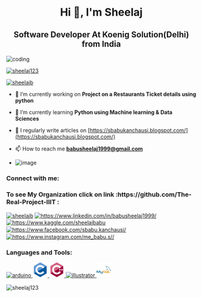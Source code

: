 <h1 align="center">Hi 👋, I'm Sheelaj </h1>
<h2 align="center">Software Developer At Koenig Solution(Delhi) from India</h2>
<img align="center" height="500" width="4000" alt="coding" width="800" src="https://thumbs.gfycat.com/WholeEasyAmurstarfish-size_restricted.gif">


<p align="left"> <a href="https://github.com/ryo-ma/github-profile-trophy"><img src="https://github-profile-trophy.vercel.app/?username=sheelaj123" alt="sheelaj123" /></a> </p>

<p align="left"> <a href="https://twitter.com/sheelajb" target="blank"><img src="https://img.shields.io/twitter/follow/sheelajb?logo=twitter&style=for-the-badge" alt="sheelajb" /></a> </p>

- 🔭 I’m currently working on **Project on a Restaurants Ticket details using python**

- 🌱 I’m currently learning **Python using Machine learning & Data Sciences**

- 📝 I regularly write articles on [https://sbabukanchausi.blogspot.com/](https://sbabukanchausi.blogspot.com/)

- 📫 How to reach me **babusheelaj1999@gmail.com**
- ![image](https://user-images.githubusercontent.com/64604976/147754454-104b2cd4-8b71-4409-accf-93fc9781822c.png) 



<h3 align="left">Connect with me:</h3>
<h3 align="left">To see My Organization click on link :https://github.com/The-Real-Project-IIIT :</h3>
<p align="left">
<a href="https://twitter.com/sheelajb" target="blank"><img align="center" src="https://cdn.jsdelivr.net/npm/simple-icons@3.0.1/icons/twitter.svg" alt="sheelajb" height="30" width="40" /></a>
<a href="https://www.linkedin.com/in/babusheelaj1999/" target="blank"><img align="center" src="https://cdn.jsdelivr.net/npm/simple-icons@3.0.1/icons/linkedin.svg" alt="https://www.linkedin.com/in/babusheelaj1999/" height="30" width="40" /></a>
<a href="https://www.kaggle.com/sheelajbabu" target="blank"><img align="center" src="https://cdn.jsdelivr.net/npm/simple-icons@3.0.1/icons/kaggle.svg" alt="https://www.kaggle.com/sheelajbabu" height="30" width="40" /></a>
<a href="https://fb.com/https://www.facebook.com/sbabu.kanchausi/" target="blank"><img align="center" src="https://cdn.jsdelivr.net/npm/simple-icons@3.0.1/icons/facebook.svg" alt="https://www.facebook.com/sbabu.kanchausi/" height="30" width="40" /></a>
<a href="https://www.instagram.com/me_babu.s/" target="blank"><img align="center" src="https://cdn.jsdelivr.net/npm/simple-icons@3.0.1/icons/instagram.svg" alt="https://www.instagram.com/me_babu.s//" height="30" width="40" /></a>
  
</p>

<h3 align="left">Languages and Tools:</h3>
<p align="left"> <a href="https://www.arduino.cc/" target="_blank"> <img src="https://cdn.worldvectorlogo.com/logos/arduino-1.svg" alt="arduino" width="40" height="40"/> </a> <a href="https://www.cprogramming.com/" target="_blank"> <img src="https://raw.githubusercontent.com/devicons/devicon/master/icons/c/c-original.svg" alt="c" width="40" height="40"/> </a> <a href="https://www.w3schools.com/cpp/" target="_blank"> <img src="https://raw.githubusercontent.com/devicons/devicon/master/icons/cplusplus/cplusplus-original.svg" alt="cplusplus" width="40" height="40"/> </a> <a href="https://www.adobe.com/in/products/illustrator.html" target="_blank"> <img src="https://www.vectorlogo.zone/logos/adobe_illustrator/adobe_illustrator-icon.svg" alt="illustrator" width="40" height="40"/> </a> <a href="https://www.mysql.com/" target="_blank"> <img src="https://raw.githubusercontent.com/devicons/devicon/master/icons/mysql/mysql-original-wordmark.svg" alt="mysql" width="40" height="40"/> </a> </p>

<p><img align="center" src="https://github-readme-streak-stats.herokuapp.com/?user=sheelaj123&" alt="sheelaj123" /></p>
